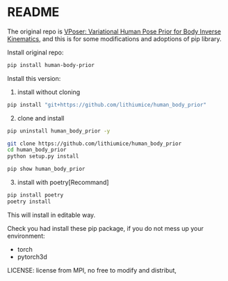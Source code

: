 # README
The original repo is [VPoser: Variational Human Pose Prior for Body Inverse Kinematics](https://github.com/nghorbani/human_body_prior), and this is for some modifications and adoptions of pip library.

Install original repo:
```bash
pip install human-body-prior
```

Install this version:
1. install without cloning
```bash
pip install "git+https://github.com/lithiumice/human_body_prior"
```

2. clone and install
```bash
pip uninstall human_body_prior -y

git clone https://github.com/lithiumice/human_body_prior
cd human_body_prior 
python setup.py install

pip show human_body_prior
```

3. install with poetry[Recommand]
```bash
pip install poetry
poetry install
```
This will install in editable way.

Check you had install these pip package, if you do not mess up your environment:
+ torch
+ pytorch3d

LICENSE: license from MPI, no free to modify and distribut,